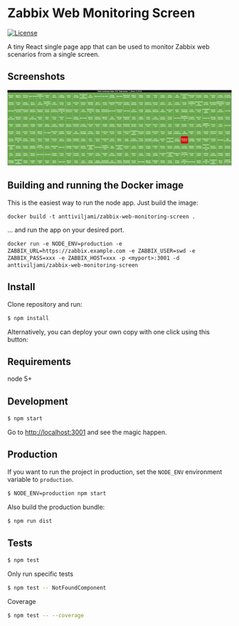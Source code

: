 # Zabbix Web Monitoring Screen
[![License](http://img.shields.io/:license-mit-blue.svg)](http://mit-license.org)

A tiny React single page app that can be used to monitor Zabbix web scenarios from a single screen.

## Screenshots

![Screenshot 1](/assets/screenshot-1.png)

## Building and running the Docker image

This is the easiest way to run the node app. Just build the image:

```
docker build -t anttiviljami/zabbix-web-monitoring-screen .
```

... and run the app on your desired port.

```
docker run -e NODE_ENV=production -e ZABBIX_URL=https://zabbix.example.com -e ZABBIX_USER=swd -e ZABBIX_PASS=xxx -e ZABBIX_HOST=xxx -p <myport>:3001 -d anttiviljami/zabbix-web-monitoring-screen
```

## Install

Clone repository and run:

```sh
$ npm install
```

Alternatively, you can deploy your own copy with one click using this button:

## Requirements

node 5+

## Development

```sh
$ npm start
```

Go to [http://localhost:3001](http://localhost:3001) and see the magic happen.

## Production

If you want to run the project in production, set the `NODE_ENV` environment variable to `production`.

```sh
$ NODE_ENV=production npm start
```

Also build the production bundle:

```sh
$ npm run dist
```

## Tests

```sh
$ npm test
```

Only run specific tests

```sh
$ npm test -- NotFoundComponent
```

Coverage

```sh
$ npm test -- --coverage
```
